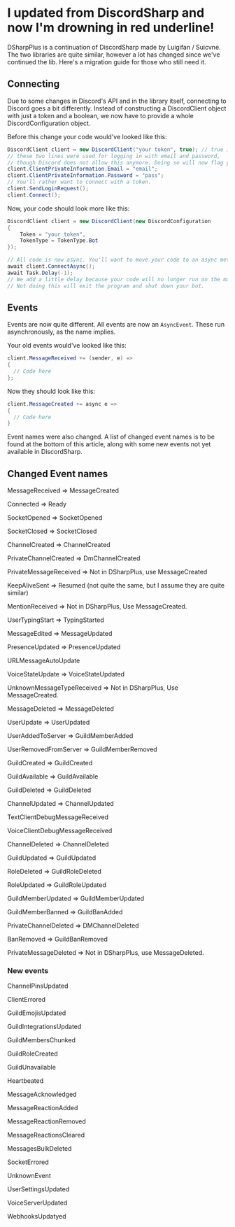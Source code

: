 # I updated from DiscordSharp and now I'm drowning in red underline!

DSharpPlus is a continuation of DiscordSharp made by Luigifan / Suicvne. The two libraries are quite similar, however a lot has changed since we've continued the lib. Here's a migration guide for those who still need it.

## Connecting
Due to some changes in Discord's API and in the library itself, connecting to Discord goes a bit differently. Instead of constructing a DiscordClient object with just a token and a boolean, we now have to provide a whole DiscordConfiguration object.

Before this change your code would've looked like this:
```cs
DiscordClient client = new DiscordClient("your token", true); // true is for isbot.
// these two lines were used for logging in with email and password,
// though Discord does not allow this anymore. Doing so will now flag your account.
client.ClientPrivateInformation.Email = "email";
client.ClientPrivateInformation.Password = "pass";
// You'll rather want to connect with a token.
client.SendLoginRequest();
client.Connect();
```

Now, your code should look more like this:
```cs
DiscordClient client = new DiscordClient(new DiscordConfiguration
{
    Token = "your token",
    TokenType = TokenType.Bot
});

// All code is now async. You'll want to move your code to an async method.
await client.ConnectAsync();
await Task.Delay(-1);
// We add a little delay because your code will no longer run on the main thread.
// Not doing this will exit the program and shut down your bot.
```

## Events
Events are now quite different. All events are now an `AsyncEvent`. These run asynchronously, as the name implies.

Your old events would've looked like this:
```cs
client.MessageReceived += (sender, e) =>
{
  // Code here
};
```

Now they should look like this:
```cs
client.MessageCreated += async e =>
{
  // Code here
}
```
Event names were also changed. A list of changed event names is to be found at the bottom of this article, along with some new events not yet available in DiscordSharp.

## Changed Event names
MessageReceived => MessageCreated

Connected => Ready

SocketOpened => SocketOpened

SocketClosed => SocketClosed

ChannelCreated => ChannelCreated

PrivateChannelCreated => DmChannelCreated

PrivateMessageReceived => Not in DSharpPlus, use MessageCreated

KeepAliveSent => Resumed (not quite the same, but I assume they are quite similar)

MentionReceived => Not in DSharpPlus, Use MessageCreated.

UserTypingStart => TypingStarted

MessageEdited => MessageUpdated

PresenceUpdated => PresenceUpdated

URLMessageAutoUpdate

VoiceStateUpdate => VoiceStateUpdated

UnknownMessageTypeReceived => Not in DSharpPlus, Use MessageCreated.

MessageDeleted => MessageDeleted

UserUpdate => UserUpdated

UserAddedToServer => GuildMemberAdded

UserRemovedFromServer => GuildMemberRemoved

GuildCreated => GuildCreated

GuildAvailable => GuildAvailable

GuildDeleted => GuildDeleted

ChannelUpdated => ChannelUpdated

TextClientDebugMessageReceived

VoiceClientDebugMessageReceived

ChannelDeleted => ChannelDeleted

GuildUpdated => GuildUpdated

RoleDeleted => GuildRoleDeleted

RoleUpdated => GuildRoleUpdated

GuildMemberUpdated => GuildMemberUpdated

GuildMemberBanned => GuildBanAdded

PrivateChannelDeleted => DMChannelDeleted

BanRemoved => GuildBanRemoved

PrivateMessageDeleted => Not in DSharpPlus, use MessageDeleted.

### New events
ChannelPinsUpdated

ClientErrored

GuildEmojisUpdated

GuildIntegrationsUpdated

GuildMembersChunked

GuildRoleCreated

GuildUnavailable

Heartbeated

MessageAcknowledged

MessageReactionAdded

MessageReactionRemoved

MessageReactionsCleared

MessagesBulkDeleted

SocketErrored

UnknownEvent

UserSettingsUpdated

VoiceServerUpdated

WebhooksUpdatyed
